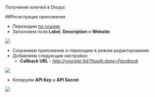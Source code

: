Получение ключей в Disqus

##Регистрация приложения

* Переходим [по ссылке][1]
* Заполняем поля **Label**, **Description** и **Website**

[![](http://file.modx.pro/files/0/8/8/0886b4b7f748dc699a892be1ba569e10s.jpg)](http://file.modx.pro/files/0/8/8/0886b4b7f748dc699a892be1ba569e10.png)

* Сохраняем приложение и переходим в режим редактирования.
* Добавляем следующие настройки:
  * **Callback URL** - *http://yoursite.ltd/?hauth.done=Facebook*

[![](http://file.modx.pro/files/b/2/e/b2e96937b0ed2264414c32dbd4024b93s.jpg)](http://file.modx.pro/files/b/2/e/b2e96937b0ed2264414c32dbd4024b93.png)

* Копируем **API Key** и **API Secret**

[![](http://file.modx.pro/files/2/1/e/21eb4c6fe83649effcc5874ecd709375s.jpg)](http://file.modx.pro/files/2/1/e/21eb4c6fe83649effcc5874ecd709375.png)


[1]: http://disqus.com/api/applications/register/